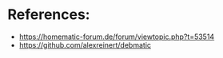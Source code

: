 # References:
- https://homematic-forum.de/forum/viewtopic.php?t=53514
- https://github.com/alexreinert/debmatic